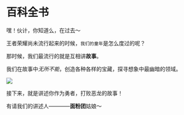 # 百科全书

嘿！伙计，你知道么，在过去～

王者荣耀尚未流行起来的时候，`我们的童年`是怎么度过的呢？

那时候，我们最流行的就是互相讲**故事**。

我们在故事中*无所不能*，创造各种各样的宝藏，探寻想象中最幽暗的领域。

![](index_files/1.jpg)

接下来，就是讲述你作为勇者，打败恶龙的故事！

有请我们的讲述人————**面粉团**姑娘～
